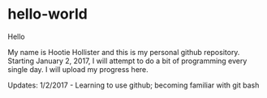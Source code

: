 # hello-world
Hello

My name is Hootie Hollister and this is my personal github repository.
Starting January 2, 2017, I will attempt to do a bit of programming every single day.
I will upload my progress here.

Updates:
1/2/2017 - Learning to use github; becoming familiar with git bash


